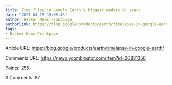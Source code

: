 ```yaml
---
title: Time flies in Google Earth’s biggest update in years
date: "2021-04-15 15:05:48"
author: Hacker News Frontpage
authorlink: https://blog.google/products/earth/timelapse-in-google-earth/
tags:
- Hacker-News-Frontpage
---
```


<p>Article URL: <a href="https://blog.google/products/earth/timelapse-in-google-earth/">https://blog.google/products/earth/timelapse-in-google-earth/</a></p>
<p>Comments URL: <a href="https://news.ycombinator.com/item?id=26821356">https://news.ycombinator.com/item?id=26821356</a></p>
<p>Points: 255</p>
<p># Comments: 87</p>
